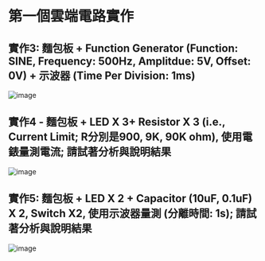 # 第一個雲端電路實作
## 實作3: 麵包板 + Function Generator (Function: SINE, Frequency: 500Hz, Amplitdue: 5V, Offset: 0V) + 示波器 (Time Per Division: 1ms)

![image](https://github.com/User106/ec2024/assets/162288190/196824c4-dfdc-4c4d-8a14-e107ee1c9f3d)

## 實作4 - 麵包板 + LED X 3+ Resistor X 3 (i.e., Current Limit; R分別是900, 9K, 90K ohm), 使用電錶量測電流; 請試著分析與說明結果

![image](https://github.com/User106/ec2024/assets/162288190/0465ba46-5c66-4de3-888f-458bdf8f7eb4)

## 實作5: 麵包板 + LED X 2 + Capacitor (10uF, 0.1uF) X 2, Switch X2, 使用示波器量測 (分離時間: 1s); 請試著分析與說明結果

![image](https://github.com/User106/ec2024/assets/162288190/56f4bc22-5a28-4793-8056-025e1306b7c9)
